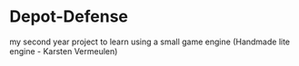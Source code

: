 # Depot-Defense
my second year project to learn using a small game engine (Handmade lite engine - Karsten Vermeulen)
